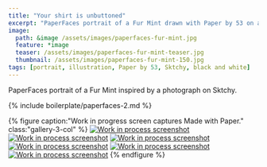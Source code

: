 ```yaml
---
title: "Your shirt is unbuttoned"
excerpt: "PaperFaces portrait of a Fur Mint drawn with Paper by 53 on an iPad."
image: 
  path: &image /assets/images/paperfaces-fur-mint.jpg 
  feature: *image
  teaser: /assets/images/paperfaces-fur-mint-teaser.jpg
  thumbnail: /assets/images/paperfaces-fur-mint-150.jpg
tags: [portrait, illustration, Paper by 53, Sktchy, black and white]
---
```


PaperFaces portrait of a Fur Mint inspired by a photograph on Sktchy.

{% include boilerplate/paperfaces-2.md %}

{% figure caption:"Work in progress screen captures Made with Paper." class:"gallery-3-col" %}
[![Work in process screenshot](/assets/images/paperfaces-fur-mint-process-1-600.jpg)](/assets/images/paperfaces-fur-mint-process-1-lg.jpg) [![Work in process screenshot](/assets/images/paperfaces-fur-mint-process-2-600.jpg)](/assets/images/paperfaces-fur-mint-process-2-lg.jpg) [![Work in process screenshot](/assets/images/paperfaces-fur-mint-process-3-600.jpg)](/assets/images/paperfaces-fur-mint-process-3-lg.jpg) [![Work in process screenshot](/assets/images/paperfaces-fur-mint-process-4-600.jpg)](/assets/images/paperfaces-fur-mint-process-4-lg.jpg) [![Work in process screenshot](/assets/images/paperfaces-fur-mint-process-5-600.jpg)](/assets/images/paperfaces-fur-mint-process-5-lg.jpg) [![Work in process screenshot](/assets/images/paperfaces-fur-mint-process-6-600.jpg)](/assets/images/paperfaces-fur-mint-process-6-lg.jpg)
{% endfigure %}
